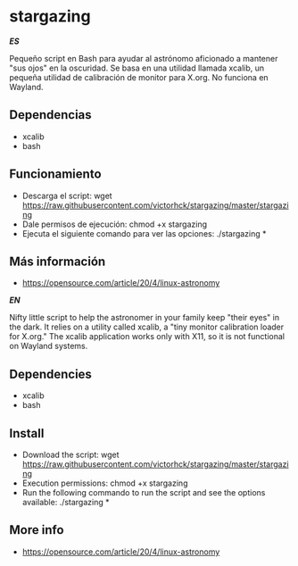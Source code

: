 # stargazing
___ES___

Pequeño script en Bash para ayudar al astrónomo aficionado a mantener "sus ojos" en la oscuridad. Se basa en una utilidad llamada xcalib, un pequeña utilidad de calibración de monitor para X.org.
No funciona en Wayland.

## Dependencias
* xcalib
* bash

## Funcionamiento
* Descarga el script: wget https://raw.githubusercontent.com/victorhck/stargazing/master/stargazing
* Dale permisos de ejecución: chmod +x stargazing
* Ejecuta el siguiente comando para ver las opciones: ./stargazing *

## Más información
* https://opensource.com/article/20/4/linux-astronomy

___EN___

Nifty little script to help the astronomer in your family keep "their eyes" in the dark. It relies on a utility called xcalib, a "tiny monitor calibration loader for X.org."
The xcalib application works only with X11, so it is not functional on Wayland systems. 

## Dependencies
* xcalib
* bash

## Install
* Download the script: wget https://raw.githubusercontent.com/victorhck/stargazing/master/stargazing
* Execution permissions: chmod +x stargazing
* Run the following commando to run the script and see the options available: ./stargazing *

## More info
* https://opensource.com/article/20/4/linux-astronomy
